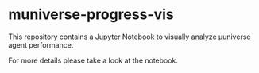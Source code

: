 # muniverse-progress-vis
This repository contains a Jupyter Notebook to visually analyze µuniverse agent performance.

For more details please take a look at the notebook.